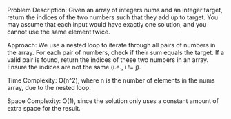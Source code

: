 Problem Description: Given an array of integers nums and an integer target,
return the indices of the two numbers such that they add up to target.
You may assume that each input would have exactly one solution,
and you cannot use the same element twice.


Approach: We use a nested loop to iterate through all pairs of numbers in the array.
For each pair of numbers, check if their sum equals the target.
If a valid pair is found, return the indices of these two numbers in an array.
Ensure the indices are not the same (i.e., i != j).


Time Complexity: O(n^2), where n is the number of elements in the nums array, due to the nested loop.


Space Complexity: O(1), since the solution only uses a constant amount of extra space for the result.